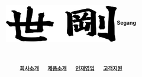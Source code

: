<center><img align="center" width="300" height="100" src="segang_logo.png"><b>Segang</b></center>

<br><br>
<center>
  <a href="history.md"><b>회사소개</b></a>
  &nbsp;&nbsp;&nbsp;&nbsp; <a href="product.md"><b>제품소개</b></a>
  &nbsp;&nbsp;&nbsp;&nbsp; <a href="hr.md"><b>인재영입</b></a>
  &nbsp;&nbsp;&nbsp;&nbsp; <a href="cs.md"><b>고객지원</b></a>
</center>



<!--

<center><img align="center" width="300" height="100" src="segang_logo.png"><b>Segang</b></center>

<br><br>

[**회사소개**](history.md) &nbsp;&nbsp;&nbsp;&nbsp; [**제품소개**](product.md) &nbsp;&nbsp;&nbsp;&nbsp; [**인재영입**](hr.md) &nbsp;&nbsp;&nbsp;&nbsp; [**고객지원**](cs.md)


<br><br>
<center><a href="history.md"><b>회사소개</b></a> &nbsp;&nbsp;&nbsp;&nbsp;<a href="product.md"><b>제품소개</b></a> &nbsp;&nbsp;&nbsp;&nbsp;<a href="hr.md"><b>인재영입</b></a> &nbsp;&nbsp;&nbsp;&nbsp;<a href="cs.md"><b>고객지원</b></a></center>
<br><br><br><br>

## Contact Us &nbsp;&nbsp;&nbsp;&nbsp;&nbsp; segangcorp@gmail.com
-->

